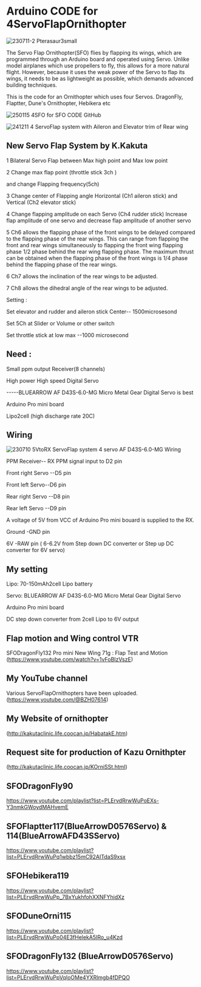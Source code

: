 # Arduino CODE for 4ServoFlapOrnithopter

![230711-2 Pterasaur3small](/image/230711-2%20Pterasaur3small%20.jpg)

The Servo Flap Ornithopter(SFO) flies by flapping its wings, which are programmed through an Arduino board and operated using Servo.
Unlike model airplanes which use propellers to fly, this allows for a more natural flight.
However, because it uses the weak power of the Servo to flap its wings, it needs to be as lightweight as possible, which demands advanced building techniques.

 This is the code for an Ornithopter which uses four Servos.
  DragonFly, Flaptter, Dune's Ornithopter, Hebikera etc

 ![250115 4SFO for SFO CODE GitHub](/image/250115%204SFO%20for%20SFO%20CODE%20GitHub.jpg)

![241211  4 ServoFlap system with Aileron and Elevator trim of Rear wing](/image/241211%20%204%20ServoFlap%20system%20with%20Aileron%20and%20Elevator%20trim%20of%20Rear%20wing.jpg)
## New Servo Flap System by K.Kakuta

1 Bilateral Servo Flap between Max high point and Max low point

2 Change max flap point (throttle stick 3ch ) 
 
  and change Flapping frequency(5ch)

3 Change center of Flapping angle Horizontal (Ch1 aileron stick) and Vertical (Ch2 elevator stick)

4 Change flapping amplitude on each Servo (Ch4 rudder stick)
Increase flap amplitude of one servo and decrease flap amplitude of another servo

5 Ch6 allows the flapping phase of the front wings to be delayed compared to the flapping phase of the rear wings.
This can range from flapping the front and rear wings simultaneously to flapping the front wing flapping phase 1/2 phase behind the rear wing flapping phase.
The maximum thrust can be obtained when the flapping phase of the front wings is 1/4 phase behind the flapping phase of the rear wings.

6 Ch7 allows the inclination of the rear wings to be adjusted.

7 Ch8 allows the dihedral angle of the rear wings to be adjusted.


Setting : 

Set elevator and rudder and aileron stick Center-- 1500microsesond

Set 5Ch at Slider or Volume or other switch

Set throttle stick at low max --1000 microsecond

## Need :
   Small ppm output Receiver(8 channels)

   High power High speed Digital Servo

   -----BLUEARROW AF D43S-6.0-MG Micro Metal Gear Digital Servo is best

   Arduino Pro mini board  
   
  
   Lipo2cell (high discharge rate 20C)

## Wiring

![230710  5VtoRX ServoFlap system 4 servo AF D43S-6.0-MG Wiring](/image/230710%20%205VtoRX%20ServoFlap%20system%204%20servo%20AF%20D43S-6.0-MG%20Wiring.jpg)


PPM Receiver-- RX PPM signal input to D2 pin

Front right Servo --D5 pin

Front left Servo--D6 pin

Rear right Servo --D8 pin

Rear left Servo --D9 pin

A voltage of 5V from VCC of Arduino Pro mini bouard is supplied to the RX.


Ground -GND pin

6V -RAW pin ( 6-6.2V from Step down DC converter or Step up DC converter for 6V servo)




## My setting

Lipo: 70-150mAh2cell Lipo battery

Servo: BLUEARROW AF D43S-6.0-MG Micro Metal Gear Digital Servo

Arduino Pro mini board

DC step down converter from 2cell Lipo to 6V output



## Flap motion and Wing control VTR 
SFODragonFly132 Pro mini New Wing 71g : Flap Test and Motion
(https://www.youtube.com/watch?v=1vFoBIzVszE)


## My YouTube channel 
 Various ServoFlapOrnithopters have been uploaded.
(https://www.youtube.com/@BZH07614)

## My Website of ornithopter
 (http://kakutaclinic.life.coocan.jp/HabatakE.htm)

## Request site for production of Kazu Ornithpter
(http://kakutaclinic.life.coocan.jp/KOrniSSt.html)


## SFODragonFly90  
https://www.youtube.com/playlist?list=PLErvdRrwWuPoEXs-Y3nmkGWoydMAHvemE

## SFOFlaptter117(BlueArrowD0576Servo) & 114(BlueArrowAFD43SServo)
https://www.youtube.com/playlist?list=PLErvdRrwWuPq1wbbz15mC92AITdaS9xsx

## SFOHebikera119
https://www.youtube.com/playlist?list=PLErvdRrwWuPp_7BxYukhfohXXNFYhidXz

## SFODuneOrni115
https://www.youtube.com/playlist?list=PLErvdRrwWuPo04E3fHelekA5IRo_u4Kzd

## SFODragonFly132 (BlueArrowD0576Servo)
https://www.youtube.com/playlist?list=PLErvdRrwWuPpVqIoOMe4YXRlmgb4fDPQO

 
